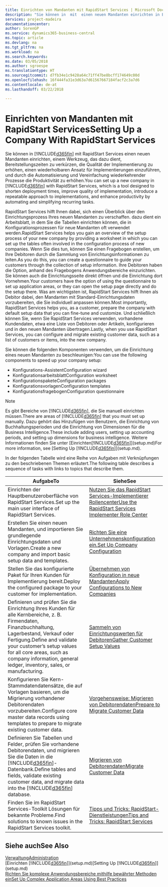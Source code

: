 ```yaml
---
title: Einrichten von Mandanten mit RapidStart Services | Microsoft Docs
description: "Sie können in  mit  einen neuen Mandanten einrichten in Business Central mit RapidStart Services, einem Werkzeug, das dazu dient, Bereitstellungszeiten zu verkürzen, die Qualität der Implementierung zu erhöhen, einen wiederholbaren Ansatz für Implementierungen einzuführen, und durch die Automatisierung und Vereinfachung wiederkehrender Prozesse die Produktivität zu erhöhen."
services: project-madeira
documentationcenter: 
author: SorenGP
ms.service: dynamics365-business-central
ms.topic: article
ms.devlang: na
ms.tgt_pltfrm: na
ms.workload: na
ms.search.keywords: 
ms.date: 03/05/2018
ms.author: sgroespe
ms.translationtype: HT
ms.sourcegitcommit: d7fb34e1c9428a64c71ff47be8bcff174649c00d
ms.openlocfilehash: 16f444fa31e3d63a7d61567667184facf2c3a7d6
ms.contentlocale: de-at
ms.lasthandoff: 03/22/2018

---
```

# <a name="setting-up-a-company-with-rapidstart-services"></a><span data-ttu-id="29f43-103">Einrichten von Mandanten mit RapidStart Services</span><span class="sxs-lookup"><span data-stu-id="29f43-103">Setting Up a Company With RapidStart Services</span></span>
<span data-ttu-id="29f43-104">Sie können in [!INCLUDE[d365fin](includes/d365fin_md.md)] mit RapidStart Services einen neuen Mandanten einrichten, einem Werkzeug, das dazu dient, Bereitstellungszeiten zu verkürzen, die Qualität der Implementierung zu erhöhen, einen wiederholbaren Ansatz für Implementierungen einzuführen, und durch die Automatisierung und Vereinfachung wiederkehrender Prozesse die Produktivität zu erhöhen.</span><span class="sxs-lookup"><span data-stu-id="29f43-104">You can set up a new company in [!INCLUDE[d365fin](includes/d365fin_md.md)] with RapidStart Services, which is a tool designed to shorten deployment times, improve quality of implementation, introduce a repeatable approach to implementations, and enhance productivity by automating and simplifying recurring tasks.</span></span>  

<span data-ttu-id="29f43-105">RapidStart Services hilft Ihnen dabei, sich einen Überblick über den Einrichtungsprozess Ihres neuen Mandanten zu verschaffen. dazu dient ein Arbeitsblatt, in dem Sie die Tabellen einrichten können, die in Konfigurationsprozessen für neue Mandanten oft verwendet werden.</span><span class="sxs-lookup"><span data-stu-id="29f43-105">RapidStart Services helps you gain an overview of the setup process of your new company by providing a worksheet in which you can set up the tables often involved in the configuration process of new companies.</span></span> <span data-ttu-id="29f43-106">Wenn Sie dies tun, können Sie einen Fragebogen erstellen, um Ihre Debitoren durch die Sammlung von Einrichtungsinformationen zu leiten.</span><span class="sxs-lookup"><span data-stu-id="29f43-106">As you do this, you can create a questionnaire to guide your customers through the collection of setup information.</span></span> <span data-ttu-id="29f43-107">Ihre Debitoren haben die Option, anhand des Fragebogens Anwendungsbereiche einzurichten. Sie können auch die Einrichtungsseite direkt öffnen und die Einrichtung dort Vornehmen.</span><span class="sxs-lookup"><span data-stu-id="29f43-107">Your customers have the option of using the questionnaire to set up application areas, or they can open the setup page directly and do the setup there.</span></span> <span data-ttu-id="29f43-108">Was am wichtigsten ist, RapidStart Services hilft Ihnen als Debitor dabei, den Mandanten mit Standard-Einrichtungsdaten vorzubereiten, die Sie individuell anpassen können.</span><span class="sxs-lookup"><span data-stu-id="29f43-108">Most importantly, RapidStart Services helps you, as a customer, prepare the company with default setup data that you can fine-tune and customize.</span></span> <span data-ttu-id="29f43-109">Und schließlich können Sie, wenn Sie RapidStart Services verwenden, vorhandene Kundendaten, etwa eine Liste von Debitoren oder Artikeln, konfigurieren und in den neuen Mandanten übertragen.</span><span class="sxs-lookup"><span data-stu-id="29f43-109">Lastly, when you use RapidStart Services, you can configure and migrate existing customer data, such as a list of customers or items, into the new company.</span></span>

<span data-ttu-id="29f43-110">Sie können die folgenden Komponenten verwenden, um die Einrichtung eines neuen Mandanten zu beschleunigen:</span><span class="sxs-lookup"><span data-stu-id="29f43-110">You can use the following components to speed up your company setup:</span></span>  

-   <span data-ttu-id="29f43-111">Konfigurations-Assistent</span><span class="sxs-lookup"><span data-stu-id="29f43-111">Configuration wizard</span></span>  
-   <span data-ttu-id="29f43-112">Konfigurationsarbeitsblatt</span><span class="sxs-lookup"><span data-stu-id="29f43-112">Configuration worksheet</span></span>  
-   <span data-ttu-id="29f43-113">Konfigurationspakete</span><span class="sxs-lookup"><span data-stu-id="29f43-113">Configuration packages</span></span>  
-   <span data-ttu-id="29f43-114">Konfigurationsvorlagen</span><span class="sxs-lookup"><span data-stu-id="29f43-114">Configuration templates</span></span>  
-   <span data-ttu-id="29f43-115">Konfigurationsfragebogen</span><span class="sxs-lookup"><span data-stu-id="29f43-115">Configuration questionnaire</span></span>  

> [!Note]  
>  <span data-ttu-id="29f43-116">Es gibt Bereiche von [!INCLUDE[d365fin](includes/d365fin_md.md)], die Sie manuell einrichten müssen.</span><span class="sxs-lookup"><span data-stu-id="29f43-116">There are areas of [!INCLUDE[d365fin](includes/d365fin_md.md)] that you must set up manually.</span></span> <span data-ttu-id="29f43-117">Dazu gehört das Hinzufügen von Benutzern, die Einrichtung von Buchhaltungsperioden und die Einrichtung von Dimensionen für die Business Intelligence.</span><span class="sxs-lookup"><span data-stu-id="29f43-117">These include adding users, setting up accounting periods, and setting up dimensions for business intelligence.</span></span> <span data-ttu-id="29f43-118">Weitere Informationen finden Sie unter [Einrichten[!INCLUDE[d365fin](includes/d365fin_md.md)]](setup.md)</span><span class="sxs-lookup"><span data-stu-id="29f43-118">For more information, see [Setting Up [!INCLUDE[d365fin](includes/d365fin_md.md)]](setup.md).</span></span>

 <span data-ttu-id="29f43-119">In der folgenden Tabelle wird eine Reihe von Aufgaben mit Verknüpfungen zu den beschriebenen Themen erläutert.</span><span class="sxs-lookup"><span data-stu-id="29f43-119">The following table describes a sequence of tasks with links to topics that describe them.</span></span>

|<span data-ttu-id="29f43-120">**Aufgabe**</span><span class="sxs-lookup"><span data-stu-id="29f43-120">**To**</span></span>|<span data-ttu-id="29f43-121">**Siehe**</span><span class="sxs-lookup"><span data-stu-id="29f43-121">**See**</span></span>|  
|------------|-------------|  
|<span data-ttu-id="29f43-122">Einrichten der Hauptbenutzeroberfläche von RapidStart Services.</span><span class="sxs-lookup"><span data-stu-id="29f43-122">Set up the main user interface of RapidStart Services.</span></span>|[<span data-ttu-id="29f43-123">Nutzen Sie das RapidStart Services-Implementierer Rollencenter</span><span class="sxs-lookup"><span data-stu-id="29f43-123">Use the RapidStart Services Implementer Role Center</span></span>](admin-how-to-use-the-rapidstart-services-role-center-to-track-progress.md)|  
|<span data-ttu-id="29f43-124">Erstellen Sie einen neuen Mandanten, und importieren Sie grundlegende Einrichtungsdaten und Vorlagen.</span><span class="sxs-lookup"><span data-stu-id="29f43-124">Create a new company and import basic setup data and templates.</span></span>|[<span data-ttu-id="29f43-125">Richten Sie eine Unternehmenskonfiguration ein.</span><span class="sxs-lookup"><span data-stu-id="29f43-125">Set Up Company Configuration</span></span>](admin-set-up-company-configuration.md)|  
|<span data-ttu-id="29f43-126">Stellen Sie das konfigurierte Paket für Ihren Kunden für Implementierung bereit.</span><span class="sxs-lookup"><span data-stu-id="29f43-126">Deploy the configured package to your customer for implementation.</span></span>|[<span data-ttu-id="29f43-127">Übernehmen von Konfiguration in neue Mandanten</span><span class="sxs-lookup"><span data-stu-id="29f43-127">Apply Configurations to New Companies</span></span>](admin-apply-configuration-to-new-companies.md)|
|<span data-ttu-id="29f43-128">Definieren und prüfen Sie die Einrichtung Ihres Kunden für alle Kernbereiche, z. B. Firmendaten, Finanzbuchhaltung, Lagerbestand, Verkauf oder Fertigung.</span><span class="sxs-lookup"><span data-stu-id="29f43-128">Define and validate your customer’s setup values for all core areas, such as company information, general ledger, inventory, sales, or manufacturing.</span></span>|[<span data-ttu-id="29f43-129">Sammeln von Einrichtungswerten für Debitoren</span><span class="sxs-lookup"><span data-stu-id="29f43-129">Gather Customer Setup Values</span></span>](admin-gather-customer-setup-values.md)|  
|<span data-ttu-id="29f43-130">Konfigurieren Sie Kern-Stammdatendatensätze, die auf Vorlagen basieren, um die Migrierung vorhandener Debitorendaten vorzubereiten.</span><span class="sxs-lookup"><span data-stu-id="29f43-130">Configure core master data records using templates to prepare to migrate existing customer data.</span></span>|[<span data-ttu-id="29f43-131">Vorgehensweise: Migrieren von Debitorendaten</span><span class="sxs-lookup"><span data-stu-id="29f43-131">Prepare to Migrate Customer Data</span></span>](admin-use-templates-to-prepare-customer-data-for-migration.md)|  
|<span data-ttu-id="29f43-132">Definieren Sie Tabellen und Felder, prüfen Sie vorhandene Debitorendaten, und migrieren Sie die Daten in die [!INCLUDE[d365fin](includes/d365fin_md.md)]-Datenbank.</span><span class="sxs-lookup"><span data-stu-id="29f43-132">Define tables and fields, validate existing customer data, and migrate data into the [!INCLUDE[d365fin](includes/d365fin_md.md)] database.</span></span>|[<span data-ttu-id="29f43-133">Migrieren von Debitorendaten</span><span class="sxs-lookup"><span data-stu-id="29f43-133">Migrate Customer Data</span></span>](admin-migrate-customer-data.md)|  
|<span data-ttu-id="29f43-134">Finden Sie im RapidStart Services-Toolkit Lösungen für bekannte Probleme.</span><span class="sxs-lookup"><span data-stu-id="29f43-134">Find solutions to known issues in the RapidStart Services toolkit.</span></span>|[<span data-ttu-id="29f43-135">Tipps und Tricks: RapidStart-Dienstleistungen</span><span class="sxs-lookup"><span data-stu-id="29f43-135">Tips and Tricks: RapidStart Services</span></span>](admin-tips-and-tricks-rapidstart-services.md)|  

## <a name="see-also"></a><span data-ttu-id="29f43-136">Siehe auch</span><span class="sxs-lookup"><span data-stu-id="29f43-136">See Also</span></span>  
[<span data-ttu-id="29f43-137">Verwaltung</span><span class="sxs-lookup"><span data-stu-id="29f43-137">Administration</span></span>](admin-setup-and-administration.md)  
<span data-ttu-id="29f43-138">[Einrichten [!INCLUDE[d365fin](includes/d365fin_md.md)]](setup.md)</span><span class="sxs-lookup"><span data-stu-id="29f43-138">[Setting Up [!INCLUDE[d365fin](includes/d365fin_md.md)]](setup.md)</span></span>  
[<span data-ttu-id="29f43-139">Richten Sie komplexe Anwendungsbereiche mithilfe bewährter Methoden ein</span><span class="sxs-lookup"><span data-stu-id="29f43-139">Set Up Complex Application Areas Using Best Practices</span></span>](set-up-complex-application-areas-using-best-practices.md)   

